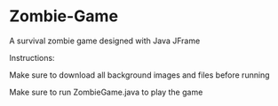# Zombie-Game
A survival zombie game designed with Java JFrame


Instructions:

Make sure to download all background images and files before running

Make sure to run ZombieGame.java to play the game
